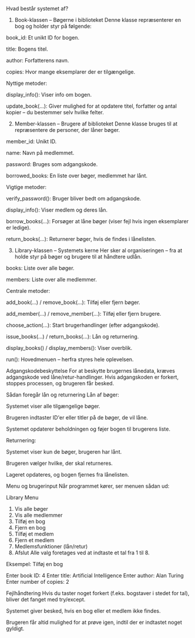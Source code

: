 Hvad består systemet af?
1. Book-klassen – Bøgerne i biblioteket
Denne klasse repræsenterer en bog og holder styr på følgende:

book_id: Et unikt ID for bogen.

title: Bogens titel.

author: Forfatterens navn.

copies: Hvor mange eksemplarer der er tilgængelige.

Nyttige metoder:

display_info(): Viser info om bogen.

update_book(...): Giver mulighed for at opdatere titel, forfatter og antal kopier – du bestemmer selv hvilke felter.

2. Member-klassen – Brugere af biblioteket
Denne klasse bruges til at repræsentere de personer, der låner bøger.

member_id: Unikt ID.

name: Navn på medlemmet.

password: Bruges som adgangskode.

borrowed_books: En liste over bøger, medlemmet har lånt.

Vigtige metoder:

verify_password(): Bruger bliver bedt om adgangskode.

display_info(): Viser medlem og deres lån.

borrow_books(...): Forsøger at låne bøger (viser fejl hvis ingen eksemplarer er ledige).

return_books(...): Returnerer bøger, hvis de findes i lånelisten.

3. Library-klassen – Systemets kerne
Her sker al organiseringen – fra at holde styr på bøger og brugere til at håndtere udlån.

books: Liste over alle bøger.

members: Liste over alle medlemmer.

Centrale metoder:

add_book(...) / remove_book(...): Tilføj eller fjern bøger.

add_member(...) / remove_member(...): Tilføj eller fjern brugere.

choose_action(...): Start brugerhandlinger (efter adgangskode).

issue_books(...) / return_books(...): Lån og returnering.

display_books() / display_members(): Viser overblik.

run(): Hovedmenuen – herfra styres hele oplevelsen.

Adgangskodebeskyttelse
For at beskytte brugernes lånedata, kræves adgangskode ved låne/retur-handlinger. Hvis adgangskoden er forkert, stoppes processen, og brugeren får besked.

Sådan foregår lån og returnering
Lån af bøger:

Systemet viser alle tilgængelige bøger.

Brugeren indtaster ID'er eller titler på de bøger, de vil låne.

Systemet opdaterer beholdningen og føjer bogen til brugerens liste.

Returnering:

Systemet viser kun de bøger, brugeren har lånt.

Brugeren vælger hvilke, der skal returneres.

Lageret opdateres, og bogen fjernes fra lånelisten.

Menu og brugerinput
Når programmet kører, ser menuen sådan ud:

 Library Menu 
1. Vis alle bøger
2. Vis alle medlemmer
3. Tilføj en bog
4. Fjern en bog
5. Tilføj et medlem
6. Fjern et medlem
7. Medlemsfunktioner (lån/retur)
8. Afslut
Alle valg foretages ved at indtaste et tal fra 1 til 8.

Eksempel: Tilføj en bog

Enter book ID: 4
Enter title: Artificial Intelligence
Enter author: Alan Turing
Enter number of copies: 2

Fejlhåndtering
Hvis du taster noget forkert (f.eks. bogstaver i stedet for tal), bliver det fanget med try/except.

Systemet giver besked, hvis en bog eller et medlem ikke findes.

Brugeren får altid mulighed for at prøve igen, indtil der er indtastet noget gyldigt.

